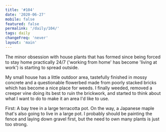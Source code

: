 ```yaml
---
title: '#104'
date: '2020-06-27'
mobile: false
featured: false
permalink: '/daily/104/'
tags: daily
changeFreq: 'never'
layout: 'main'
---
```


The minor obsession with house plants that has formed since being forced to stay home practically 24/7 ('working from home' has become 'living at work') is starting to spread outside.

My small house has a little outdoor area, tastefully finished in mossy concrete and a questionable flowerbed made from poorly stacked bricks which has become a nice place for weeds. I finally weeded, removed a creeper vine doing its best to ruin the brickwork, and started to think about what I want to do to make it an area I'd like to use.

First: A bay tree in a large terracotta pot. On the way, a Japanese maple that's also going to live in a large pot. I probably should be painting the fence and laying down gravel first, but the need to own many plants is just too strong.
